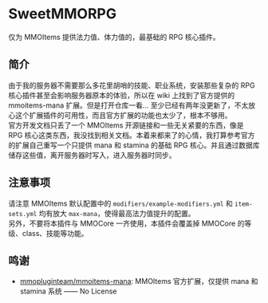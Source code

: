 # SweetMMORPG

仅为 MMOItems 提供法力值、体力值的，最基础的 RPG 核心插件。

## 简介

由于我的服务器不需要那么多花里胡哨的技能、职业系统，安装那些复杂的 RPG 核心插件甚至会影响服务器原本的体验，所以在 wiki 上找到了官方提供的 mmoitems-mana 扩展。但是打开仓库一看… 至少已经有两年没更新了，不太放心这个扩展插件的可用性，而且官方扩展的功能也太少了，根本不够用。  
官方开发文档只丢了一个 MMOItems 开源链接和一些无关紧要的东西，像是 RPG 核心这类东西，我没找到相关文档。本着来都来了的心情，我打算参考官方的扩展自己重写一个只提供 mana 和 stamina 的基础 RPG 核心。并且通过数据库储存这些值，离开服务器时写入，进入服务器时同步。

## 注意事项

请注意 MMOItems 默认配置中的 `modifiers/example-modifiers.yml` 和 `item-sets.yml` 均有放大 `max-mana`，使得最高法力值提升的配置。  
另外，不要将本插件与 MMOCore 一齐使用，本插件会覆盖掉 MMOCore 的等级、class、技能等功能。

## 鸣谢

+ [mmopluginteam/mmoitems-mana](https://github.com/mmopluginteam/mmoitems-mana): MMOItems 官方扩展，仅提供 mana 和 stamina 系统 —— No License
